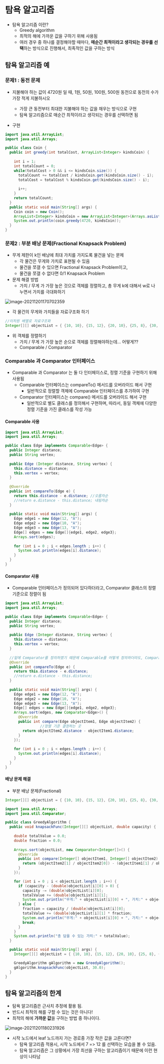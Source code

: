 # 탐욕 알고리즘

* 탐욕 알고리즘 이란?
  * Greedy algorithm
  * 최적의 해에 가까운 값을 구하기 위해 사용됨
  * 여러 경우 중 하나를 결정해야할 때마다, **매순간 최적이라고 생각되는 경우를 선택**하는 방식으로 진행해서, 최족적인 값을 구하는 방식



## 탐욕 알고리즘 예

### 문제1 : 동전 문제

* 지불해야 하는 값이 4720원 일 때, 1원, 50원, 100원, 500원 동전으로 동전의 수가 가장 적게 지불하시오
  * 가장 큰 동전부터 최대한 지불해야 하는 값을 채우는 방식으로 구현
  * 탐욕 알고리즘으로 매순간 최적이라고 생각되는 경우를 선택하면 됨

* 구현

~~~java
import java.util.ArrayList;
import java.util.Arrays;

public class Coin {
  public int greedy(int totalCost, ArrayList<Integer> kindsCoin) {
    
    int i = 1;
    int totalCount = 0;
    while(totalCost > 0 && i <= kindsCoin.size()) {
      totalCount += totalCost / kindsCoin.get(kindsCoin.size() - i);
      totalCost = totalCost % kindsCoin.get(kindsCoin.size() - i);
        
      i++;
    }
    return totalCount;
  }
  public static void main(String[] args) {
    Coin coin = new Coin();
    ArrayList<Integer> kindsCoin = new ArrayList<Integer>(Arrays.asList(1, 50, 100, 500));
    System.out.println(coin.greedy(4720, kindsCoin));
  }
}
~~~



### 문제2 : 부분 배낭 문제(Fractional Knapsack Problem)

* 무게 제한이 k인 배낭에 최대 가치를 가지도록 물건을 넣는 문제
  * 각 물건은 무게와 가치로 표현될 수 있음
  * 물건을 쪼갤 수 있으면 Fractional Knapsack Problem이고,
  * 물건을 쪼갤 수 없다면 0/1 Knapsack Problem
* 문제 해결 방법
  * 가치 / 무게 가 가장 높은 것으로 객체를 정렬하고, 총 무게 k에 대해서 w로 나누면서 가치를 극대화하기

![image-20211201170702359](../md-images/image-20211201170702359.png)



* 각 물건의 무게와 가치들을 자료구조화 하기

```java
//이차원 배열로 자료구조화
Integer[][] objectList = { {10, 10}, {15, 12}, {20, 10}, {25, 8}, {30, 5}};
```



* 위 객체를 정렬하기
  * 가치 / 무게 가 가장 높은 순으로 객체를 정렬해야하는데... 어떻게??
  * Comparable / Comparator



### Comparable 과 Comparator 인터페이스

* Comparable 과 Comparator 는 둘 다 인터페이스로, 정렬 기준을 구현하기 위해 사용됨
  * Comparable 인터페이스는 compareTo() 메서드를 오버라이드 해서 구현
    * 일반적으로 정렬할 객체에 Comparable 인터페이스를 추가하여 구현
  * Comparator 인터페이스는 compare() 메서드를 오버라이드 해서 구현
    * 일반적으로 별도 클래스를 정의해서 구현하며, 따라서, 동일 객체에 다양한 정렬 기준을 가진 클래스를 작성 가능



#### Comparable 사용

~~~java
import java.util.ArrayList;
import java.util.Arrays;

public class Edge implements Comparable<Edge> {
  public Integer distance;
  public String vertex;
  
  public Edge (Integer distance, String vertex) {
    this.distance = distance;
    this.vertex = vertex;
  }
  
  @Override
  public int compareTo(Edge e) {
    return this.distance - e.distance; //오름차순
    //return e.distance - this.distance; 내림차순
  }
  
  public static void main(String[] args) {
    Edge edge1 = new Edge(12, "A");
    Edge edge2 = new Edge(10, "A");
    Edge edge3 = new Edge(13, "A");
    Edge[] edges = new Edge[]{edge1, edge2, edge3};
    Arrays.sort(edges);
    
    for (int i = 0 ; i < edges.length ; i++) {
      System.out.println(edges[i].distance);
    }
  }
}
~~~



#### Comparator 사용

* Comparable 인터페이스가 정의되어 있다하더라고, Comparator 클래스의 정렬 기준으로 정렬이 됨

~~~java
import java.util.ArrayList;
import java.util.Arrays;

public class Edge implements Comparable<Edge> {
  public Integer distance;
  public String vertex;
  
  public Edge (Integer distance, String vertex) {
    this.distance = distance;
    this.vertex = vertex;
  }
  
  //밑에 Comparator를 정의하였기 때문에 Comparable를 어떻게 정의하더라도, Comparator기준으로 정렬이 됨.
  @Override
  public int compareTo(Edge e) {
    return this.distance - e.distance;
    //return e.distance - this.distance;
  }
  
  public static void main(String[] args) {
    Edge edge1 = new Edge(12, "A");
    Edge edge2 = new Edge(10, "A");
    Edge edge3 = new Edge(13, "A");
    Edge[] edges = new Edge[]{edge1, edge2, edge3};
    Arrays.sort(edges, new Comparator<Edge>() {
      @Override
      public int compare(Edge objectItem1, Edge objectItem2) {
				//정렬 기준 결정하는 곳
        return objectItem2.distance - objectItem1.distance;
      }
    });
    
    for (int i = 0 ; i < edges.length ; i++) {
      System.out.println(edges[i].distance);
    }
  }
}
~~~



#### 배낭 문제 해결

* 부분 배낭 문제(Fractional)

~~~java
Integer[][] objectList = { {10, 10}, {15, 12}, {20, 10}, {25, 8}, {30, 5}};
~~~

~~~java
import java.util.Arrays;
import java.util.Comparator;

public class GreedyAlgorithm {
  public void knapsackFunc(Integer[][] objectList, double capacity) {
    
    double totalValue = 0.0;
    double fraction = 0.0;
    
    Arrays.sort(objectList, new Comparator<Integer[]>() {
      @Override
      public int compare(Integer[] objectItem1, Integer[] objectItem2) {
        return (objectItem2[1] / objectItem2[0]) - (objectItem1[1] / objectItem1[0]);
      }
    });

    for (int i = 0 ; i < objectList.length ; i++) {
      if (capacity - (double)objectList[i][0] > 0) {
        capacity -= (double)objectList[i][0];
        totalValue += (double)objectList[i][1];
        System.out.println("무게:" + objectList[i][0] + ", 가치:" + objectList[i][1]);
      } else {
        fraction = capacity / (double)objectList[i][0];
        totalValue += (double)objectList[i][1] * fraction;
        System.out.println("무게:" + objectList[i][0] + ", 가치:" + objectList[i][1] + ", 비율:" + fraction);
        break;
      }
    }
    System.out.println("총 담을 수 있는 가치:" + totalValue);
  }

  public static void main(String[] args) {
    Integer[][] objectList = { {10, 10}, {15, 12}, {20, 10}, {25, 8}, {30, 5}};

    GreedyAlgorithm gAlgorithm = new GreedyAlgorithm();
    gAlgorithm.knapsackFunc(objectList, 30.0);
  }
}
~~~



## 탐욕 알고리즘의 한계

* 탐욕 알고리즘은 근사치 추정에 활용 됨.
* 반드시 최적의 해를 구할 수 있는 것은 아니다!
* 최적의 해에 **가까운 값**을 구하는 방법 중 하나이다.

![image-20211201180231926](../md-images/image-20211201180231926.png)

* 시작 노드에서 leaf 노드까지 가는 경로중 가장 작은 값을 고른다면?
  * 탐욕 알고리즘 적용시, 시작 노드에서 7 => 12 를 선택하는 모습을 볼 수 있음.
  * 탐욕 알고리즘은 그 상황에서 가장 최선을 구하는 알고리즘이기 때문에 이런 현상이 나타남


